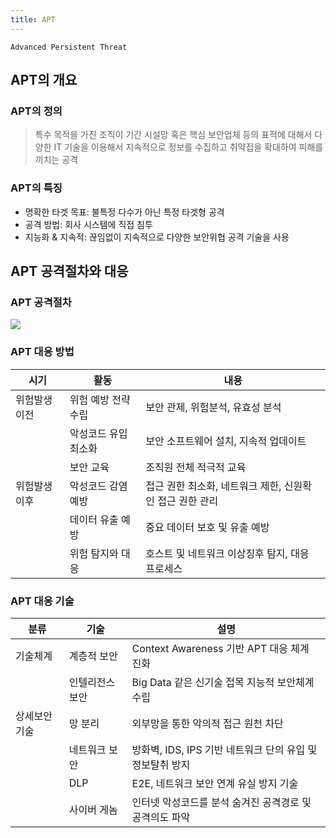 ```yaml
---
title: APT
---
```


`Advanced Persistent Threat`

## APT의 개요
### APT의 정의
> 특수 목적을 가진 조직이 기간 시설망 혹은 핵심 보안업체 등의 표적에 대해서 다양한 IT 기술을 이용해서 지속적으로 정보를 수집하고 취약접을 확대하여 피해를 끼치는 공격

### APT의 특징
* 명확한 타겟 목표: 불특정 다수가 아닌 특정 타겟형 공격
* 공격 방법: 회사 시스템에 직접 침투
* 지능화 & 지속적: 끊임없이 지속적으로 다양한 보안위협 공격 기술을 사용

## APT 공격절차와 대응
### APT 공격절차
![](http://image.zdnet.co.kr/2011/09/20/SsKmmeKptEfcSvlDojvc.jpg)

### APT 대응 방법

|시기|활동|내용|
|----|----|----|
|위험발생 이전|위험 예방 전략 수립|보안 관제, 위험분석, 유효성 분석|
| |악성코드 유입 최소화|보안 소프트웨어 설치, 지속적 업데이트|
| |보안 교육|조직원 전체 적극적 교육|
|위험발생 이후|악성코드 감염 예방|접근 권한 최소화, 네트워크 제한, 신원확인 접근 권한 관리|
| |데이터 유출 예방|중요 데이터 보호 및 유출 예방|
| |위험 탐지와 대응|호스트 및 네트워크 이상징후 탐지, 대응 프로세스|

### APT 대응 기술

|분류|기술|설명|
|----|----|----|
|기술체계|계층적 보안|Context Awareness 기반 APT 대응 체계 진화|
| |인텔리전스 보안|Big Data 같은 신기술 접목 지능적 보안체계 수립|
|상세보안 기술|망 분리|외부망을 통한 악의적 접근 원천 차단|
| |네트워크 보안|방화벽, IDS, IPS 기반 네트워크 단의 유입 및 정보탈취 방지|
| |DLP|E2E, 네트워크 보안 연계 유실 방지 기술|
| |사이버 게놈|인터넷 악성코드를 분석 숨겨진 공격경로 및 공격의도 파악|
